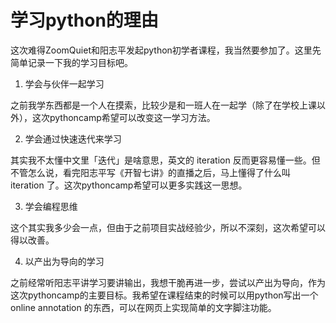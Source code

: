 # 学习python的理由

这次难得ZoomQuiet和阳志平发起python初学者课程，我当然要参加了。这里先简单记录一下我的学习目标吧。

1. 学会与伙伴一起学习

之前我学东西都是一个人在摸索，比较少是和一班人在一起学（除了在学校上课以外），这次pythoncamp希望可以改变这一学习方法。

2. 学会通过快速迭代来学习

其实我不太懂中文里「迭代」是啥意思，英文的 iteration 反而更容易懂一些。但不管怎么说，看完阳志平写《开智七讲》的直播之后，马上懂得了什么叫 iteration 了。这次pythoncamp希望可以更多实践这一思想。

3. 学会编程思维

这个其实我多少会一点，但由于之前项目实战经验少，所以不深刻，这次希望可以得以改善。

4. 以产出为导向的学习

之前经常听阳志平讲学习要讲输出，我想干脆再进一步，尝试以产出为导向，作为这次pythoncamp的主要目标。我希望在课程结束的时候可以用python写出一个 online annotation 的东西，可以在网页上实现简单的文字脚注功能。